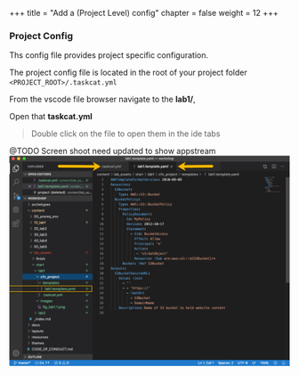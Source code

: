 +++
title = "Add a (Project Level) config"
chapter = false
weight = 12
+++


### Project Config
Ths config file provides project specific configuration.

The project config file is located in the root of your project folder `<PROJECT_ROOT>/.taskcat.yml` 

From the vscode file browser navigate to the **lab1/**,  


Open that **taskcat.yml** 

>Double click on the file to open them in the ide tabs

@TODO Screen shoot need updated to show appstream
![fig1.1](/10_lab1/images/fig_lab1.1.png)



